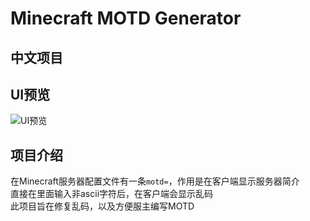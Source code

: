 # Minecraft MOTD Generator  
## 中文项目
## UI预览  

![UI预览](https://pluwu.ml/img/introduce_ui.png)

## 项目介绍  
在Minecraft服务器配置文件有一条`motd=`，作用是在客户端显示服务器简介  
直接在里面输入非ascii字符后，在客户端会显示乱码  
此项目旨在修复乱码，以及方便服主编写MOTD
